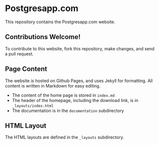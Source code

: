 Postgresapp.com
===============

This repository contains the Postgresapp.com website.

## Contributions Welcome!

To contribute to this website, fork this repository, make changes, and send a pull request.

## Page Content

The website is hosted on Github Pages, and uses Jekyll for formatting. All content is written in Markdown for easy editing.

- The content of the home page is stored in `index.md`
- The header of the homepage, including the download link, is in `_layouts/index.html`
- The documentation is in the `documentation` subdirectory

## HTML Layout

The HTML layouts are defined in the `_layouts` subdirectory.
